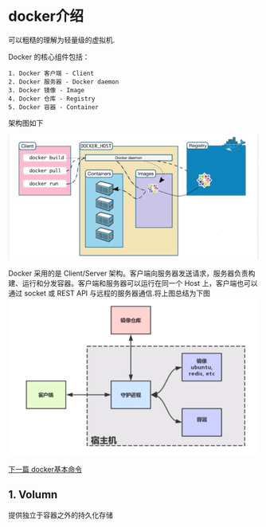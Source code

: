 # docker介绍

可以粗糙的理解为轻量级的虚拟机.

Docker 的核心组件包括：

    1. Docker 客户端 - Client
    2. Docker 服务器 - Docker daemon
    3. Docker 镜像 - Image
    4. Docker 仓库 - Registry
    5. Docker 容器 - Container
架构图如下

 ![docker](../image/docker/docker架构.png "docker架构")

 Docker 采用的是 Client/Server 架构。客户端向服务器发送请求，服务器负责构建、运行和分发容器。客户端和服务器可以运行在同一个 Host 上，客户端也可以通过 socket 或 REST API 与远程的服务器通信.将上图总结为下图
  ![docker](../image/docker/docker架构2.png "docker架构")

  [下一篇 docker基本命令](./02.md)

## 1. Volumn
提供独立于容器之外的持久化存储
    